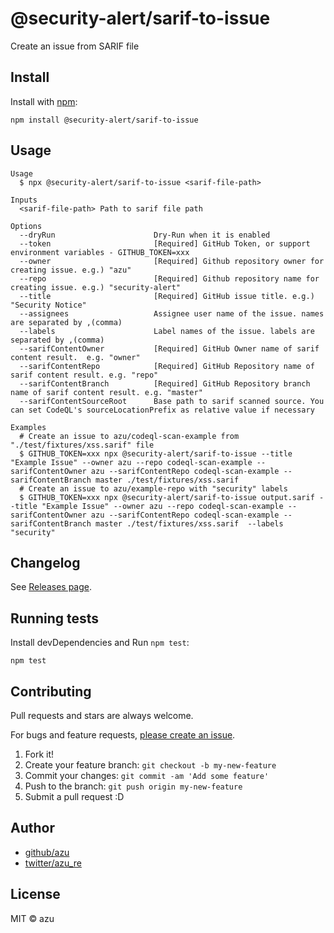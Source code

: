 # @security-alert/sarif-to-issue

Create an issue from SARIF file

## Install

Install with [npm](https://www.npmjs.com/):

    npm install @security-alert/sarif-to-issue

## Usage

    Usage
      $ npx @security-alert/sarif-to-issue <sarif-file-path>
 
    Inputs
      <sarif-file-path> Path to sarif file path
 
    Options
      --dryRun                      Dry-Run when it is enabled
      --token                       [Required] GitHub Token, or support environment variables - GITHUB_TOKEN=xxx
      --owner                       [Required] Github repository owner for creating issue. e.g.) "azu"
      --repo                        [Required] Github repository name for creating issue. e.g.) "security-alert"
      --title                       [Required] GitHub issue title. e.g.) "Security Notice"
      --assignees                   Assignee user name of the issue. names are separated by ,(comma)
      --labels                      Label names of the issue. labels are separated by ,(comma) 
      --sarifContentOwner           [Required] GitHub Owner name of sarif content result.  e.g. "owner"
      --sarifContentRepo            [Required] GitHub Repository name of sarif content result. e.g. "repo"
      --sarifContentBranch          [Required] GitHub Repository branch name of sarif content result. e.g. "master"
      --sarifContentSourceRoot      Base path to sarif scanned source. You can set CodeQL's sourceLocationPrefix as relative value if necessary
      
    Examples
      # Create an issue to azu/codeql-scan-example from "./test/fixtures/xss.sarif" file
      $ GITHUB_TOKEN=xxx npx @security-alert/sarif-to-issue --title "Example Issue" --owner azu --repo codeql-scan-example --sarifContentOwner azu --sarifContentRepo codeql-scan-example --sarifContentBranch master ./test/fixtures/xss.sarif
      # Create an issue to azu/example-repo with "security" labels
      $ GITHUB_TOKEN=xxx npx @security-alert/sarif-to-issue output.sarif --title "Example Issue" --owner azu --repo codeql-scan-example --sarifContentOwner azu --sarifContentRepo codeql-scan-example --sarifContentBranch master ./test/fixtures/xss.sarif  --labels "security" 

## Changelog

See [Releases page](https://github.com/azu/security-alert/releases).

## Running tests

Install devDependencies and Run `npm test`:

    npm test

## Contributing

Pull requests and stars are always welcome.

For bugs and feature requests, [please create an issue](https://github.com/azu/security-alert/issues).

1. Fork it!
2. Create your feature branch: `git checkout -b my-new-feature`
3. Commit your changes: `git commit -am 'Add some feature'`
4. Push to the branch: `git push origin my-new-feature`
5. Submit a pull request :D

## Author

- [github/azu](https://github.com/azu)
- [twitter/azu_re](https://twitter.com/azu_re)

## License

MIT © azu
